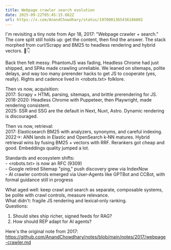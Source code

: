 ```yaml
---
title: Webpage crawler search evolution
date: 2025-09-22T05:45:15.662Z
url: https://x.com/AnandChowdhary/status/1970001365436186802
---
```


I'm revisiting a tiny note from Apr 18, 2017: "Webpage crawler + search." The core split still holds up: get the content, then find the answer. The stack morphed from curl/Scrapy and BM25 to headless rendering and hybrid vectors. 🔎👇  
  
Back then felt messy. PhantomJS was fading, Headless Chrome had just shipped, and SPAs made crawling unreliable. We leaned on sitemaps, polite delays, and way too many prerender hacks to get JS to cooperate (yes, really). Rights and cadence lived in <robots.txt> folklore.  
  
Then vs now, acquisition:  
2017: Scrapy + HTML parsing, sitemaps, and brittle prerendering for JS.  
2018-2020: Headless Chrome with Puppeteer, then Playwright, made rendering consistent.  
2025: SSR and SSG are the default in Next, Nuxt, Astro. Dynamic rendering is discouraged.  
  
Then vs now, retrieval:  
2017: Elasticsearch BM25 with analyzers, synonyms, and careful indexing.  
2022→: ANN lands in Elastic and OpenSearch k‑NN matures. Hybrid retrieval wins by fusing BM25 + vectors with RRF. Rerankers got cheap and good. Embeddings quality jumped a lot.  
  
Standards and ecosystem shifts:  
\- <robots.txt> is now an RFC (9309)  
\- Google retired Sitemap "ping," push discovery grew via IndexNow  
\- AI crawler controls emerged via User‑Agents like GPTBot and CCBot, with formal guidance still in progress  
  
What aged well: keep crawl and search as separate, composable systems, be polite with crawl controls, measure relevance.  
What didn't: fragile JS rendering and lexical‑only ranking.  
Questions:  
1) Should sites ship richer, signed feeds for RAG?  
2) How should REP adapt for AI agents?  
  
Here's the original note from 2017: <https://github.com/AnandChowdhary/notes/blob/main/notes/2017/webpage-crawler.md>

